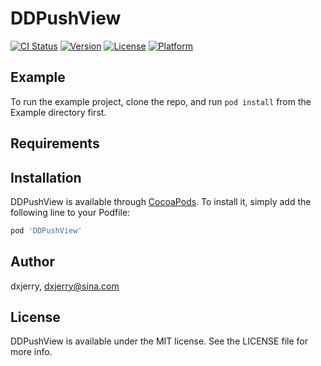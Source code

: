 # DDPushView

[![CI Status](https://img.shields.io/travis/dxjerry/DDPushView.svg?style=flat)](https://travis-ci.org/dxjerry/DDPushView)
[![Version](https://img.shields.io/cocoapods/v/DDPushView.svg?style=flat)](https://cocoapods.org/pods/DDPushView)
[![License](https://img.shields.io/cocoapods/l/DDPushView.svg?style=flat)](https://cocoapods.org/pods/DDPushView)
[![Platform](https://img.shields.io/cocoapods/p/DDPushView.svg?style=flat)](https://cocoapods.org/pods/DDPushView)

## Example

To run the example project, clone the repo, and run `pod install` from the Example directory first.

## Requirements

## Installation

DDPushView is available through [CocoaPods](https://cocoapods.org). To install
it, simply add the following line to your Podfile:

```ruby
pod 'DDPushView'
```

## Author

dxjerry, dxjerry@sina.com

## License

DDPushView is available under the MIT license. See the LICENSE file for more info.
